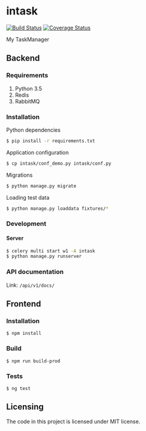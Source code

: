 # intask
[![Build Status](https://travis-ci.org/KirovVerst/intask.svg?branch=master)](https://travis-ci.org/KirovVerst/intask)
[![Coverage Status](https://coveralls.io/repos/github/KirovVerst/intask/badge.svg?branch=master)](https://coveralls.io/github/KirovVerst/intask?branch=master)

My TaskManager

## Backend
### Requirements
1. Python 3.5
2. Redis
3. RabbitMQ

### Installation
Python dependencies
```bash
$ pip install -r requirements.txt
```
Application configuration
```bash
$ cp intask/conf_demo.py intask/conf.py
```
Migrations
```bash
$ python manage.py migrate
```
Loading test data
```bash
$ python manage.py loaddata fixtures/*
```
### Development 
#### Server
```bash
$ celery multi start w1 -A intask 
$ python manage.py runserver
```
### API documentation
Link: `/api/v1/docs/`

## Frontend
### Installation
```
$ npm install
```
### Build
```
$ npm run build-prod
```
### Tests
```
$ ng test
```
## Licensing
The code in this project is licensed under MIT license.